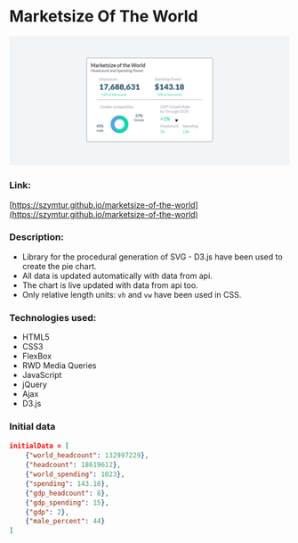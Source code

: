 # Marketsize Of The World

![](img/preview.png)

### Link:
[https://szymtur.github.io/marketsize-of-the-world](https://szymtur.github.io/marketsize-of-the-world)

### Description:
- Library for the procedural generation of SVG - D3.js have been used to create the pie chart.
- All data is updated automatically with data from api.
- The chart is live updated with data from api too.
- Only relative length units: `vh` and `vw` have been used in CSS.

### Technologies used:
- HTML5
- CSS3
- FlexBox
- RWD Media Queries
- JavaScript
- jQuery
- Ajax
- D3.js

### Initial data

```json
initialData = [
    {"world_headcount": 132997229},
    {"headcount": 18619612},
    {"world_spending": 1023},
    {"spending": 143.18},
    {"gdp_headcount": 8},
    {"gdp_spending": 15},
    {"gdp": 2},
    {"male_percent": 44}
]
```
